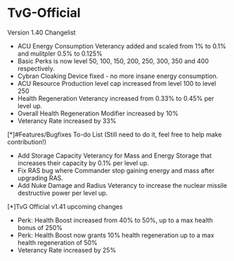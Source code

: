 # TvG-Official

Version 1.40 Changelist

- ACU Energy Consumption Veterancy added and scaled from 1% to 0.1% and mulitpler 0.5% to 0.125%
- Basic Perks is now level 50, 100, 150, 200, 250, 300, 350 and 400 respectively.
- Cybran Cloaking Device fixed - no more insane energy consumption.
- ACU Resource Production level cap increased from level 100 to level 250
- Health Regeneration Veterancy increased from 0.33% to 0.45% per level up.
- Overall Health Regeneration Modifier increased by 10%
- Veterancy Rate increased by 33%

[*]#Features/Bugfixes To-do List (Still need to do it, feel free to help make contribution!)

- Add Storage Capacity Veterancy for Mass and Energy Storage that increases their capacity by 0.1% per level up.
- Fix RAS bug where Commander stop gaining energy and mass after upgrading RAS.
- Add Nuke Damage and Radius Veterancy to increase the nuclear missile destructive power per level up.

[*]TvG Official v1.41 upcoming changes

- Perk: Health Boost increased from 40% to 50%, up to a max health bonus of 250%
- Perk: Health Boost now grants 10% health regeneration up to a max health regeneration of 50% 
- Veterancy Rate increased by 25%
